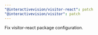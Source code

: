 ```yaml
---
"@interactivevision/visitor-react": patch
"@interactivevision/visitor": patch
---
```


Fix visitor-react package configuration.
